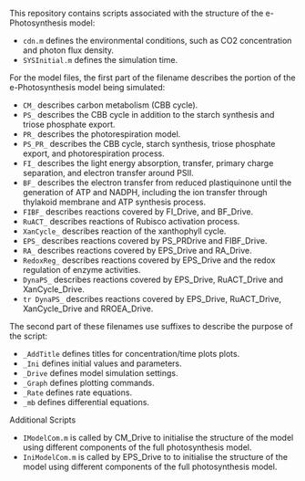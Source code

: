 This repository contains scripts associated with the structure of the e-Photosynthesis model:

- `cdn.m` defines the environmental conditions, such as CO2 concentration and photon flux density.
- `SYSInitial.m` defines the simulation time.

For the model files, the first part of the filename describes the portion of the e-Photosynthesis model being simulated:
- `CM_` describes carbon metabolism (CBB cycle).
- `PS_` describes the CBB cycle in addition to the starch synthesis and triose phosphate export. 
- `PR_` describes the photorespiration model. 
- `PS_PR_` describes the CBB cycle, starch synthesis, triose phosphate export, and photorespiration process. 
- `FI_` describes the light energy absorption, transfer, primary charge separation, and electron transfer around PSII. 
- `BF_` describes the electron transfer from reduced plastiquinone until the generation of ATP and NADPH, including the ion transfer through thylakoid membrane and ATP synthesis process. 
- `FIBF_` describes reactions covered by FI_Drive, and BF_Drive. 
- `RuACT_` describes reactions of Rubisco activation process. 
- `XanCycle_` describes reaction of the xanthophyll cycle. 
- `EPS_` describes reactions covered by PS_PRDrive and FIBF_Drive.
- `RA_` describes reactions covered by EPS_Drive and RA_Drive. 
- `RedoxReg_` describes reactions covered by EPS_Drive and the redox regulation of enzyme activities. 
- `DynaPS_` describes reactions covered by EPS_Drive, RuACT_Drive and XanCycle_Drive.
- `tr DynaPS_` describes reactions covered by EPS_Drive, RuACT_Drive, XanCycle_Drive and RROEA_Drive.

The second part of these filenames use suffixes to describe the purpose of the script:
- `_AddTitle` defines titles for concentration/time plots plots.
- `_Ini` defines initial values and parameters.
- `_Drive` defines model simulation settings.
- `_Graph` defines plotting commands.
- `_Rate` defines rate equations.
- `_mb` defines differential equations.

Additional Scripts
- `IModelCom.m`  is called by CM_Drive to initialise the structure of the model using different components of the full photosynthesis model.
- `IniModelCom.m` is called by EPS_Drive to to initialise the structure of the model using different components of the full photosynthesis model.
